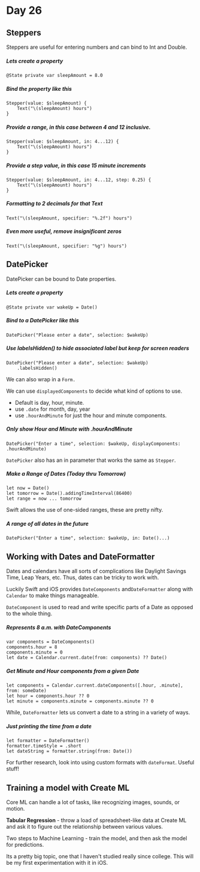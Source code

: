 

# Day 26
## Steppers

Steppers are useful for entering numbers and can bind to Int and Double.   
##### Lets create a property

    @State private var sleepAmount = 8.0
##### Bind the property like this

    Stepper(value: $sleepAmount) { 
	    Text("\(sleepAmount) hours")
    }
    
##### Provide a range, in this case between 4 and 12 inclusive.

    Stepper(value: $sleepAmount, in: 4...12) { 
	    Text("\(sleepAmount) hours")
    }
##### Provide a step value, in this case 15 minute increments

    Stepper(value: $sleepAmount, in: 4...12, step: 0.25) { 
	    Text("\(sleepAmount) hours")
    }

##### Formatting to 2 decimals for that Text

    Text("\(sleepAmount, specifier: "%.2f") hours")

##### Even more useful, remove insignificant zeros

    Text("\(sleepAmount, specifier: "%g") hours")

## DatePicker
DatePicker can be bound to Date properties.
##### Lets create a property

    @State private var wakeUp = Date()
##### Bind to a DatePicker like this

    DatePicker("Please enter a date", selection: $wakeUp)

##### Use labelsHidden() to hide associated label but keep for screen readers

    DatePicker("Please enter a date", selection: $wakeUp)
	    .labelsHidden()
We can also wrap in a `Form.`

We can use `displayedComponents` to decide what kind of options to use.  
- Default is day, hour, minute.
- use `.date` for month, day, year
- use `.hourAndMinute` for just the hour and minute components.

##### Only show Hour and Minute with .hourAndMinute

    DatePicker("Enter a time", selection: $wakeUp, displayComponents: .hourAndMinute)

   `DatePicker` also has an in parameter that works the same as `Stepper`.

##### Make a Range of Dates (Today thru Tomorrow)

    let now = Date()
    let tomorrow = Date().addingTimeInterval(86400)
    let range = now ... tomorrow
Swift allows the use of one-sided ranges, these are pretty nifty. 
##### A range of all dates in the future

    DatePicker("Enter a time", selection: $wakeUp, in: Date()...)

## Working with Dates and DateFormatter

Dates and calendars have all sorts of complications like Daylight Savings Time, Leap Years, etc.  Thus, dates can be tricky to work with.

Luckily Swift and iOS provides `DateComponents` and`DateFormatter` along with `Calendar` to make things manageable.

`DateComponent` is used to read and write specific parts of a Date as opposed to the whole thing.
##### Represents 8 a.m. with DateComponents

    var components = DateComponents()
    components.hour = 8
    components.minute = 0
    let date = Calendar.current.date(from: components) ?? Date()

##### Get Minute and Hour components from a given Date

    let components = Calendar.current.dateComponents([.hour, .minute], from: someDate)
    let hour = components.hour ?? 0
    let minute = components.minute = components.minute ?? 0

While, `DateFormatter` lets us convert a date to a string in a variety of ways.
##### Just printing the time from a date

    let formatter = DateFormatter()
    formatter.timeStyle = .short
    let dateString = formatter.string(from: Date())
For further research, look into using custom formats with `dateFormat`.  Useful stuff!
## Training a model with Create ML
Core ML can handle a lot of tasks, like recognizing images, sounds, or motion.

**Tabular Regression** - throw a load of spreadsheet-like data at Create ML and ask it to figure out the relationship between various values.

Two steps to Machine Learning - train the model, and then ask the model for predictions.

Its a pretty big topic, one that I haven't studied really since college.     This will be my first experimentation with it in iOS. 
